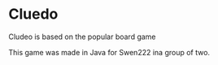 # Cluedo
Cludeo is based on the popular board game

This game was made in Java for Swen222 ina group of two.
